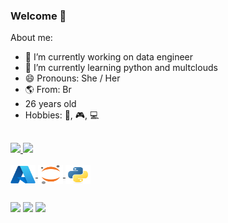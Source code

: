 ### Welcome 👋

About me:
- 🔭 I’m currently working on data engineer
- 🌱 I’m currently learning python and multclouds
- 😄 Pronouns: She / Her
- 🌎 From: Br
-    26 years old
-    Hobbies: 🎨, 🎮, 💻
   
 ##

<div>
  <a href="https://github.com\CamilaYzidoro">
  <img height="160em" src="https://github-readme-stats.vercel.app/api?username=camilayzidoro&show_icons=true&theme=aura_dark&include_all_commits=true&count_private=true"/>
  <img height="160em" src="https://github-readme-stats.vercel.app/api/top-langs/?username=camilayzidoro&layout=compact&langs_count=7&theme=aura_dark"/>
</div>

<div style="display: inline_block"><br>
  <img align="center" alt="Azure" height="30" width="40" src="https://raw.githubusercontent.com/devicons/devicon/master/icons/azure/azure-original.svg">
  <img align="center" alt="Jupyter" height="30" width="40" src="https://raw.githubusercontent.com/devicons/devicon/master/icons/jupyter/jupyter-original.svg">
  <img align="center" alt="Python" height="30" width="40" src="https://raw.githubusercontent.com/devicons/devicon/master/icons/python/python-original.svg">
</div>

##

<div> 
  <a href="https://instagram.com/camii.yzidoro" target="_blank"><img src="https://img.shields.io/badge/-Instagram-%23E4405F?style=for-the-badge&logo=instagram&logoColor=white" target="_blank"></a>
  <a href = "mailto:camila.casagrandey@gmail.com"><img src="https://img.shields.io/badge/-Gmail-%23333?style=for-the-badge&logo=gmail&logoColor=white" target="_blank"></a>
  <a href="https://www.linkedin.com/in/rafaella-ballerini-45875016a" target="_blank"><img src="https://img.shields.io/badge/-LinkedIn-%230077B5?style=for-the-badge&logo=linkedin&logoColor=white" target="_blank"></a> 
</div>


